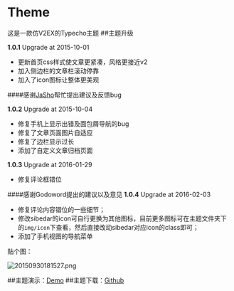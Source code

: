 # Theme
这是一款仿V2EX的Typecho主题
##主题升级

**1.0.1** Upgrade at 2015-10-01

* 更新首页css样式使文章更紧凑，风格更接近v2
* 加入侧边栏的文章栏滚动停靠
* 加入了icon图标让整体更美观

####感谢<a href="http://www.xiachedan.cc/" target="_blank">JaSho</a>帮忙提出建议及反馈bug

**1.0.2** Upgrade at 2015-10-04

* 修复手机上显示出错及面包屑导航的bug
* 修复了文章页面图片自适应
* 修复了边栏显示过长
* 添加了自定义文章归档页面

**1.0.3** Upgrade at 2016-01-29
* 修复评论框错位

####感谢Godoword提出的建议以及意见
**1.0.4** Upgrade at 2016-02-03
* 修复评论内容错位的一些细节；
* 修改sibedar的icon可自行更换为其他图标，目前更多图标可在主题文件夹下的`img/icon`下查看，然后直接改动sibedar对应icon的class即可；
* 添加了手机视图的导航菜单

贴个图：

![20150930181527.png][1]


##主题演示：[Demo](https://ciyuanai.net/?theme=Theme)
##主题下载：[Github](https://github.com/melifes/Theme/archive/master.zip)


  [1]: https://dn-ciyuanai.qbox.me/2015/10/1180370408.png
